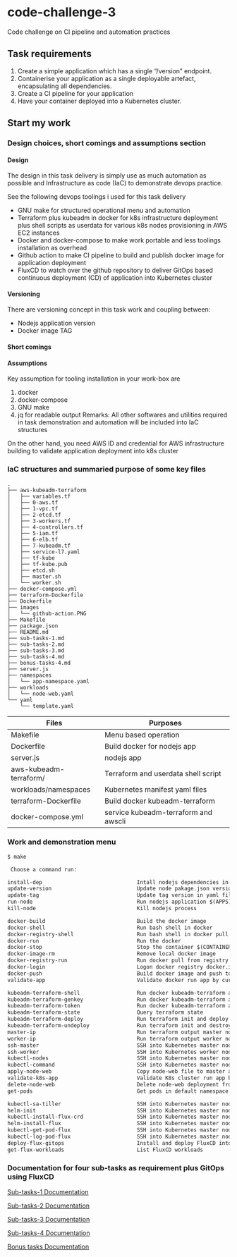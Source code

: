 # code-challenge-3
Code challenge on CI pipeline and automation practices

## Task requirements

1. Create a simple application which has a single “/version” endpoint.
2. Containerise your application as a single deployable artefact, encapsulating all dependencies.
3. Create a CI pipeline for your application
4. Have your container deployed into a Kubernetes cluster.

## Start my work

### Design choices, short comings and assumptions section

#### Design

The design in this task delivery is simply use as much automation as possible and Infrastructure as code (IaC) to demonstrate devops practice.

See the following devops toolings i used for this task delivery
* GNU make for structured operational menu and automation
* Terraform plus kubeadm in docker for k8s infrastructure deployment plus shell scripts as userdata for various k8s nodes provisioning in AWS EC2 instances
* Docker and docker-compose to make work portable and less toolings installation as overhead
* Github action to make CI pipeline to build and publish docker image for application deployment
* FluxCD to watch over the github repository to deliver GitOps based continuous deployment (CD) of application into Kubernetes cluster

#### Versioning

There are versioning concept in this task work and coupling between:
* Nodejs application version
* Docker image TAG

#### Short comings

#### Assumptions

Key assumption for tooling installation in your work-box are
1. docker 
2. docker-compose 
3. GNU make
4. jq for readable output
Remarks: All other softwares and utilities required in task demonstration and automation will be included into IaC structures

On the other hand, you need AWS ID and credential for AWS infrastructure building to validate application deployment into k8s cluster

### IaC structures and summaried purpose of some key files 

```
.
├── aws-kubeadm-terraform
│   ├── variables.tf
│   ├── 0-aws.tf
│   ├── 1-vpc.tf
│   ├── 2-etcd.tf
│   ├── 3-workers.tf
│   ├── 4-controllers.tf
│   ├── 5-iam.tf
│   ├── 6-elb.tf
│   ├── 7-kubeadm.tf
│   ├── service-l7.yaml
│   ├── tf-kube
│   ├── tf-kube.pub
│   ├── etcd.sh
│   ├── master.sh
│   └── worker.sh
├── docker-compose.yml
├── terraform-Dockerfile
├── Dockerfile
├── images
│   └── github-action.PNG
├── Makefile
├── package.json
├── README.md
├── sub-tasks-1.md
├── sub-tasks-2.md
├── sub-tasks-3.md
├── sub-tasks-4.md
├── bonus-tasks-4.md
├── server.js
├── namespaces
│   └── app-namespace.yaml
├── workloads
│   └── node-web.yaml
└── yaml
    └── template.yaml
```

Files                  | Purposes
-----------------------|--------------------------------------
Makefile               | Menu based operation
Dockerfile             | Build docker for nodejs app
server.js              | nodejs app
aws-kubeadm-terraform/ | Terraform and userdata shell script
workloads/namespaces   | Kubernetes manifest yaml files
terraform-Dockerfile   | Build docker kubeadm-terraform
docker-compose.yml     | service kubeadm-terraform and awscli


### Work and demonstration menu

```diff
$ make

 Choose a command run:

install-dep                              Intall nodejs dependencies in package.json
update-version                           Update node pakage.json version in package.json and tag version in yaml file
update-tag                               Update tag version in yaml file
run-node                                 Run nodejs application $(APPS)
kill-node                                Kill nodejs process

docker-build                             Build the docker image
docker-shell                             Run bash shell in docker
docker-registry-shell                    Run bash shell in docker pull from registry
docker-run                               Run the docker
docker-stop                              Stop the container $(CONTAINER)
docker-image-rm                          Remove local docker image
docker-registry-run                      Run docker pull from registry
docker-login                             Logon docker registry docker.io
docker-push                              Build docker image and push to registry docker.io
validate-app                             Validate docker run app by curl http://localhost:8080/version

kubeadm-terraform-shell                  Run docker kubeadm-terraform and /bin/bash
kubeadm-terraform-genkey                 Run docker kubeadm-terraform and generate key
kubeadm-terraform-token                  Run docker kubeadm-terraform and generate k8s token
kubeadm-terraform-state                  Query terraform state
kubeadm-terraform-deploy                 Run terraform init and deploy
kubeadm-terraform-undeploy               Run terraform init and destroy
master-ip                                Run terraform output master node public IP
worker-ip                                Run terraform output worker node public IP
ssh-master                               SSH into Kubernetes master node
ssh-worker                               SSH into Kubernetes worker node
kubectl-nodes                            SSH into Kubernetes master node and kubectl get nodes -o wide
kubectl-command                          SSH into Kubernetes master node and kubectl $(COMMAND)
apply-node-web                           Copy node-web file to master and apply into cluster
validate-k8s-app                         Validate K8s cluster run app by curl http://worker:8080/version
delete-node-web                          Delete node-web deployment from cluster
get-pods                                 Get pods in default namespace

kubectl-sa-tiller                        SSH into Kubernetes master node and create service account tiller and rolebinding 
helm-init                                SSH into Kubernetes master node and run helm init
kubectl-install-flux-crd                 SSH into Kubernetes master node and install flux CRD
helm-install-flux                        SSH into Kubernetes master node and helm add repo plus install flux and kubectl get resources in namespace flux
kubectl-get-pod-flux                     SSH into Kubernetes master node and get pod name in flux namespace
kubectl-log-pod-flux                     SSH into Kubernetes master node and view logs of pod in flux namespace
deploy-flux-gitops                       Install and deploy FluxCD into k8s cluster and get pods
get-flux-workloads                       List FluxCD workloads

```

### Documentation for four sub-tasks as requirement plus GitOps using FluxCD
[Sub-tasks-1 Documentation](https://github.com/JackySo-MYOB/code-challenge-3/blob/main/sub-tasks-1.md)

[Sub-tasks-2 Documentation](https://github.com/JackySo-MYOB/code-challenge-3/blob/main/sub-tasks-2.md)

[Sub-tasks-3 Documentation](https://github.com/JackySo-MYOB/code-challenge-3/blob/main/sub-tasks-3.md)

[Sub-tasks-4 Documentation](https://github.com/JackySo-MYOB/code-challenge-3/blob/main/sub-tasks-4.md)

[Bonus tasks Documentation](https://github.com/JackySo-MYOB/code-challenge-3/blob/main/bonus.md)
